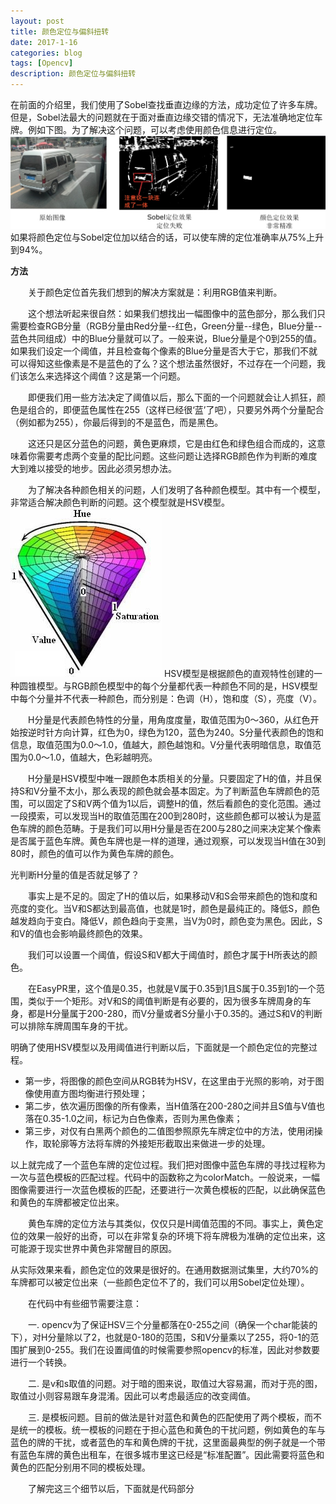 ```yaml
---
layout: post
title: 颜色定位与偏斜扭转
date: 2017-1-16
categories: blog
tags: [Opencv]
description: 颜色定位与偏斜扭转
---
```


在前面的介绍里，我们使用了Sobel查找垂直边缘的方法，成功定位了许多车牌。但是，Sobel法最大的问题就在于面对垂直边缘交错的情况下，无法准确地定位车牌。例如下图。为了解决这个问题，可以考虑使用颜色信息进行定位。              
![](https://raw.githubusercontent.com/whuhan2013/myImage/master/carplate/p14.jpg)
如果将颜色定位与Sobel定位加以结合的话，可以使车牌的定位准确率从75%上升到94%。     

**方法**     

　　关于颜色定位首先我们想到的解决方案就是：利用RGB值来判断。

　　这个想法听起来很自然：如果我们想找出一幅图像中的蓝色部分，那么我们只需要检查RGB分量（RGB分量由Red分量--红色，Green分量--绿色，Blue分量--蓝色共同组成）中的Blue分量就可以了。一般来说，Blue分量是个0到255的值。如果我们设定一个阈值，并且检查每个像素的Blue分量是否大于它，那我们不就可以得知这些像素是不是蓝色的了么？这个想法虽然很好，不过存在一个问题，我们该怎么来选择这个阈值？这是第一个问题。

　　即便我们用一些方法决定了阈值以后，那么下面的一个问题就会让人抓狂，颜色是组合的，即便蓝色属性在255（这样已经很‘蓝’了吧），只要另外两个分量配合（例如都为255），你最后得到的不是蓝色，而是黑色。

　　这还只是区分蓝色的问题，黄色更麻烦，它是由红色和绿色组合而成的，这意味着你需要考虑两个变量的配比问题。这些问题让选择RGB颜色作为判断的难度大到难以接受的地步。因此必须另想办法。

　　为了解决各种颜色相关的问题，人们发明了各种颜色模型。其中有一个模型，非常适合解决颜色判断的问题。这个模型就是HSV模型。
![](https://raw.githubusercontent.com/whuhan2013/myImage/master/carplate/p15.jpg)
HSV模型是根据颜色的直观特性创建的一种圆锥模型。与RGB颜色模型中的每个分量都代表一种颜色不同的是，HSV模型中每个分量并不代表一种颜色，而分别是：色调（H），饱和度（S），亮度（V）。

　　H分量是代表颜色特性的分量，用角度度量，取值范围为0～360，从红色开始按逆时针方向计算，红色为0，绿色为120，蓝色为240。S分量代表颜色的饱和信息，取值范围为0.0～1.0，值越大，颜色越饱和。V分量代表明暗信息，取值范围为0.0～1.0，值越大，色彩越明亮。

　　H分量是HSV模型中唯一跟颜色本质相关的分量。只要固定了H的值，并且保持S和V分量不太小，那么表现的颜色就会基本固定。为了判断蓝色车牌颜色的范围，可以固定了S和V两个值为1以后，调整H的值，然后看颜色的变化范围。通过一段摸索，可以发现当H的取值范围在200到280时，这些颜色都可以被认为是蓝色车牌的颜色范畴。于是我们可以用H分量是否在200与280之间来决定某个像素是否属于蓝色车牌。黄色车牌也是一样的道理，通过观察，可以发现当H值在30到80时，颜色的值可以作为黄色车牌的颜色。

光判断H分量的值是否就足够了？

　　事实上是不足的。固定了H的值以后，如果移动V和S会带来颜色的饱和度和亮度的变化。当V和S都达到最高值，也就是1时，颜色是最纯正的。降低S，颜色越发趋向于变白。降低V，颜色趋向于变黑，当V为0时，颜色变为黑色。因此，S和V的值也会影响最终颜色的效果。

　　我们可以设置一个阈值，假设S和V都大于阈值时，颜色才属于H所表达的颜色。

　　在EasyPR里，这个值是0.35，也就是V属于0.35到1且S属于0.35到1的一个范围，类似于一个矩形。对V和S的阈值判断是有必要的，因为很多车牌周身的车身，都是H分量属于200-280，而V分量或者S分量小于0.35的。通过S和V的判断可以排除车牌周围车身的干扰。

明确了使用HSV模型以及用阈值进行判断以后，下面就是一个颜色定位的完整过程。

- 第一步，将图像的颜色空间从RGB转为HSV，在这里由于光照的影响，对于图像使用直方图均衡进行预处理；
- 第二步，依次遍历图像的所有像素，当H值落在200-280之间并且S值与V值也落在0.35-1.0之间，标记为白色像素，否则为黑色像素；
- 第三步，对仅有白黑两个颜色的二值图参照原先车牌定位中的方法，使用闭操作，取轮廓等方法将车牌的外接矩形截取出来做进一步的处理。

以上就完成了一个蓝色车牌的定位过程。我们把对图像中蓝色车牌的寻找过程称为一次与蓝色模板的匹配过程。代码中的函数称之为colorMatch。一般说来，一幅图像需要进行一次蓝色模板的匹配，还要进行一次黄色模板的匹配，以此确保蓝色和黄色的车牌都被定位出来。

　　黄色车牌的定位方法与其类似，仅仅只是H阈值范围的不同。事实上，黄色定位的效果一般好的出奇，可以在非常复杂的环境下将车牌极为准确的定位出来，这可能源于现实世界中黄色非常醒目的原因。

从实际效果来看，颜色定位的效果是很好的。在通用数据测试集里，大约70%的车牌都可以被定位出来（一些颜色定位不了的，我们可以用Sobel定位处理）。

　　在代码中有些细节需要注意：

　　一. opencv为了保证HSV三个分量都落在0-255之间（确保一个char能装的下），对H分量除以了2，也就是0-180的范围，S和V分量乘以了255，将0-1的范围扩展到0-255。我们在设置阈值的时候需要参照opencv的标准，因此对参数要进行一个转换。

　　二. 是v和s取值的问题。对于暗的图来说，取值过大容易漏，而对于亮的图，取值过小则容易跟车身混淆。因此可以考虑最适应的改变阈值。

　　三. 是模板问题。目前的做法是针对蓝色和黄色的匹配使用了两个模板，而不是统一的模板。统一模板的问题在于担心蓝色和黄色的干扰问题，例如黄色的车与蓝色的牌的干扰，或者蓝色的车和黄色牌的干扰，这里面最典型的例子就是一个带有蓝色车牌的黄色出租车，在很多城市里这已经是“标准配置”。因此需要将蓝色和黄色的匹配分别用不同的模板处理。

　　了解完这三个细节以后，下面就是代码部分
